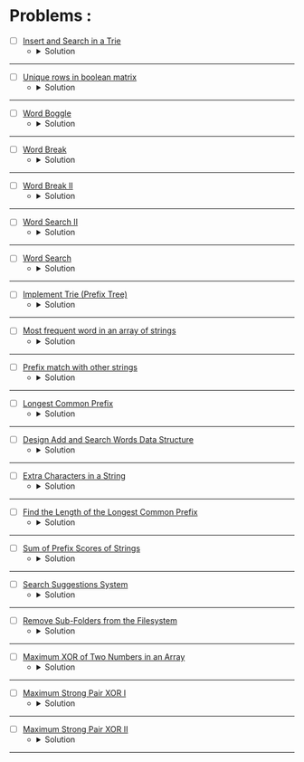 # Problems :

* [ ] [Insert and Search in a Trie](https://www.geeksforgeeks.org/problems/trie-insert-and-search0651/1?page=1&category=Trie&sortBy=submissions) 
    * <details>
        <summary> Solution </summary>

        ```c++
            //{ Driver Code Starts
            // Initial function template for C++

            #include <bits/stdc++.h>

            using namespace std;

            // Alphabet size (# of symbols)
            #define ALPHABET_SIZE (26)

            // Converts key current character into index
            // use only 'a' through 'z' and lower case
            #define CHAR_TO_INDEX(c) ((int)c - (int)'a')

            // trie node
            struct TrieNode {
                struct TrieNode *children[ALPHABET_SIZE];

                // isLeaf is true if the node represents
                // end of a word
                bool isLeaf;
            };

            // Returns new trie node (initialized to NULLs)
            struct TrieNode *getNode(void) {
                struct TrieNode *pNode = NULL;

                pNode = (struct TrieNode *) malloc(sizeof(struct TrieNode));

                if (pNode) {
                    int i;

                    pNode->isLeaf = false;

                    for (i = 0; i < ALPHABET_SIZE; i++) pNode->children[i] = NULL;
                }

                return pNode;
            }


            // } Driver Code Ends
            // User function template for C++

            // trie node
            /*
            struct TrieNode {
                struct TrieNode *children[ALPHABET_SIZE];

                // isLeaf is true if the node represents
                // end of a word
                bool isLeaf;
            };
            */
            class Solution
            {
                public:
                    //Function to insert string into TRIE.
                    void insert(struct TrieNode *root, string key)
                    {
                        // code here
                        TrieNode* currentNode = root;
                        for(auto &ch: key){
                            if(currentNode->children[ch - 'a'] == nullptr){
                                currentNode->children[ch - 'a'] = getNode();
                            }
                            currentNode = currentNode->children[ch - 'a'];
                        }
                        currentNode->isLeaf = true;
                    }
                    
                    //Function to use TRIE data structure and search the given string.
                    bool search(struct TrieNode *root, string key) 
                    {
                        // code here
                        TrieNode* currentNode = root;
                        for(auto &ch: key){
                            if(currentNode->children[ch - 'a'] == nullptr)
                                return false;
                            currentNode = currentNode->children[ch - 'a'];
                        }
                        return currentNode->isLeaf;
                    }
            };

            //{ Driver Code Starts.

            // Driver
            int main() {
                // freopen("input.txt", "r", stdin);
                // freopen("output.txt", "w", stdout);
                int t;
                cin >> t;
                while (t--) {
                    // Input keys (use only 'a' through 'z' and lower case)
                    int n;
                    cin >> n;
                    string keys[n];

                    for (int i = 0; i < n; i++) {
                        cin >> keys[i];
                    }
                    
                    Solution obj;
                    struct TrieNode *root = getNode();
                    // Construct trie
                    for (int i = 0; i < n; i++) obj.insert(root, keys[i]);

                    string abc;

                    cin >> abc;
                    // Search for different keys

                    if (obj.search(root, abc))
                        cout << "1\n";
                    else
                        cout << "0\n";
                    // char ex;
                    // cin >> ex;
                    // cout << ex << "\n";
                }
                return 0;
            }
            // } Driver Code Ends
        
    </details>

---


* [ ] [Unique rows in boolean matrix](https://www.geeksforgeeks.org/problems/unique-rows-in-boolean-matrix/1?page=1&category=Trie&sortBy=submissions) 
    * <details>
        <summary> Solution </summary>

        ```c++
            //{ Driver Code Starts
            #include<bits/stdc++.h>
            using namespace std;
            #define MAX 1000

            vector<vector<int>> uniqueRow(int M[MAX][MAX],int row,int col);


            // } Driver Code Ends

            struct TrieNode {
                TrieNode* children[2];
                bool isVisited;
                TrieNode() {
                    isVisited = false;
                    children[0] = nullptr;
                    children[1] = nullptr;
                }
            };

            class Solution
            {
                public:
                // #define MAX 1000
                vector<vector<int>> uniqueRow(int M[MAX][MAX],int row,int col)
                {
                    //Your code here
                    TrieNode* root = new TrieNode();
                    vector<vector<int>>ans;
                    for(int i = 0; i < row;i++){
                        vector<int> v;
                        for(int j = 0; j < col;j++){
                            v.push_back(M[i][j]);
                        }
                        insert(root, v, col);
                    }
                    for(int i = 0; i < row;i++){
                        vector<int> v;
                        for(int j = 0; j < col;j++){
                            v.push_back(M[i][j]);
                        }
                        if(search(root, v, col)) ans.push_back(v);
                    }
                    return ans;
                }
                
                void insert(TrieNode* root, vector<int>& v, int& n){
                    TrieNode* currentNode = root;
                    for(int i = 0; i < n;i++){
                        if(currentNode->children[v[i]] == nullptr){
                            currentNode->children[v[i]] = new TrieNode();
                        }
                        currentNode = currentNode->children[v[i]];
                    }
                }
                
                bool search(TrieNode* root, vector<int>& v, int& n){
                    TrieNode* currentNode = root;
                    for(int i = 0; i < n;i++){
                        currentNode = currentNode->children[v[i]];
                    }
                    bool Visited = !currentNode->isVisited;
                    currentNode->isVisited = true;
                    return Visited;
                }
            };

            //{ Driver Code Starts.

            int main()
            {
                int T;
                cin>>T;
                while(T--)
                {
                    int n,m;
                    cin>>n>>m;
                    int a[MAX][MAX];
                    for(int i=0;i<n;i++)
                    for(int j=0;j<m;j++)
                    cin>>a[i][j];
                    Solution ob;
                    vector<vector<int>> vec = ob.uniqueRow(a,n,m);
                    for(int i = 0;i<vec.size();i++){
                        for(int x : vec[i]){
                            cout<<x<<" ";
                        }
                        cout<<"$";
                    }
                    cout<<endl;
                }
            }

            // } Driver Code Ends
        
    </details>

---



* [ ] [Word Boggle](https://www.geeksforgeeks.org/problems/word-boggle4143/1?page=1&category=Trie&sortBy=submissions) 
    * <details>
        <summary> Solution </summary>

        ```c++
            //{ Driver Code Starts
            // Initial template for C++

            #include <bits/stdc++.h>
            using namespace std;

            // } Driver Code Ends

            struct TrieNode {
                TrieNode* children[60];
                string Word;
                bool End;
                TrieNode() {
                    Word = "";
                    End = false;
                    for(int i = 0; i < 60;i++){
                        children[i] = nullptr;
                    }
                }
            };

            class Solution {
                
                int dx[8] = {1, -1, 0, 0, -1, -1, 1, 1};
                int dy[8] = {0, 0, 1, -1, -1, 1, -1, 1};
                
                void insert(TrieNode* root, string& key){
                    TrieNode* currentNode = root;
                    for(auto &ch: key){
                        if(currentNode->children[ch - 'A'] == nullptr){
                            currentNode->children[ch - 'A'] = new TrieNode();   
                        }
                        currentNode = currentNode->children[ch - 'A'];
                    }
                    currentNode->End = true;
                    currentNode->Word = key;
                }
                
                bool search(TrieNode* root, string& key){
                    TrieNode* currentNode = root;
                    for(auto &ch: key){
                        if(currentNode->children[ch - 'A'] == nullptr){
                            return false;
                        }
                        currentNode = currentNode->children[ch - 'A'];
                    }
                    return currentNode != nullptr && currentNode->End > 0;
                }
                
                bool deleteKey(TrieNode* root, string& key){
                    TrieNode* currentNode = root;
                    for(auto &ch: key){
                        if(currentNode->children[ch - 'A'] == nullptr){
                            return false;
                        }
                        currentNode = currentNode->children[ch - 'A'];
                    }
                    if(currentNode != nullptr && currentNode->End > 0){
                        currentNode->End = false;
                        return true;
                    }
                    return false;
                }
                
                bool isValid(int x, int y, int n, int m){
                    return (x >= 0 && x < n && y >= 0 && y < m);
                }
                
                void dfs(int x, int y, int& n, int& m, TrieNode* root, vector<vector<char>>& board, vector<string>& ans){
                    if(!isValid(x, y, n, m) || board[x][y] == '#' || root->children[board[x][y] - 'A'] == nullptr)
                        return;
                    if(root->children[board[x][y] - 'A']->End){
                        ans.push_back(root->children[board[x][y] - 'A']->Word);
                        root->children[board[x][y] - 'A']->End = false;
                    }
                    char ch = board[x][y];
                    board[x][y] = '#';
                    for(int i = 0; i < 8;i++){
                        int newX = x + dx[i];
                        int newY = y + dy[i];
                        dfs(newX, newY, n, m, root->children[ch - 'A'], board, ans);
                    }
                    board[x][y] = ch;
                }
            public:
                vector<string> wordBoggle(vector<vector<char> >& board, vector<string>& dictionary) {
                    // Code here
                    int n = board.size();
                    int m = board[0].size();
                    vector<string> ans;
                    TrieNode* root = new TrieNode();
                    for(auto &str: dictionary){
                        insert(root, str);
                    }
                    for(int i = 0; i < n;i++){
                        for(int j = 0; j < m;j++){
                            dfs(i, j, n, m, root, board, ans);
                        }
                    }
                    return ans;
                }
            };

            //{ Driver Code Starts.

            int main() {
                int t;
                cin >> t;
                while (t--) {
                    int N;
                    cin >> N;
                    vector<string> dictionary;
                    for (int i = 0; i < N; ++i) {
                        string s;
                        cin >> s;
                        dictionary.push_back(s);
                    }
                    
                    int R, C;
                    cin >> R >> C;
                    vector<vector<char> > board(R);
                    for (int i = 0; i < R; i++) {
                        board[i].resize(C);
                        for (int j = 0; j < C; j++) cin >> board[i][j];
                    }
                    Solution obj;
                    vector<string> output = obj.wordBoggle(board, dictionary);
                    if (output.size() == 0)
                        cout << "-1";
                    else {
                        sort(output.begin(), output.end());
                        for (int i = 0; i < output.size(); i++) cout << output[i] << " ";
                    }
                    cout << endl;
                }
            }

            // } Driver Code Ends
        
    </details>

---


* [ ] [Word Break](https://leetcode.com/problems/word-break/description/) 
    * <details>
        <summary> Solution </summary>

        ```c++
            struct TrieNode {
                bool isWord;
                unordered_map<char, TrieNode*> children;
                TrieNode() : isWord(false), children(unordered_map<char, TrieNode*>()) {}
            };

            class Solution {
                void insert(TrieNode* root, string& key){
                    for(auto &ch: key){
                        if(root->children.find(ch) == root->children.end()){
                            root->children[ch] = new TrieNode();
                        }
                        root = root->children[ch];
                    }
                    root->isWord = true;
                }

                // it's a valid function but take exponential time (time limit).
                bool isExist(int idx, int& n, string& str, TrieNode* root, TrieNode* cur){
                    if(idx == n){
                        return root == cur;
                    }
                    bool flag = false;
                    if(cur->children.find(str[idx]) != cur->children.end()){
                        flag |= isExist(idx + 1, n, str, root, cur->children[str[idx]]);
                        if(cur->children[str[idx]]->isWord) flag |= isExist(idx + 1, n, str, root, root);
                    }
                    return flag;
                }
            public:
                bool wordBreak(string& s, vector<string>& wordDict) {
                    int n = s.size();
                    TrieNode* root = new TrieNode();
                    for(auto &str: wordDict){
                        insert(root, str);
                    }
                    vector<bool> dp(n);
                    for(int i = 0; i < n;i++){
                        if(!i || dp[i - 1]){
                            TrieNode* currentNode = root;
                            for(int j = i; j < n;j++){
                                if(currentNode->children.find(s[j]) == currentNode->children.end()){
                                    break;
                                }
                                if(currentNode->children[s[j]]->isWord) dp[j] = true;
                                currentNode = currentNode->children[s[j]];
                            }
                        }
                    }
                    return dp[n - 1];
                }
            };
        
    </details>

---


* [ ] [Word Break II](https://leetcode.com/problems/word-break-ii/description/) 
    * <details>
        <summary> Solution </summary>

        ```c++
            struct TrieNode {
                bool isWord;
                string Word;
                unordered_map<char, TrieNode*> children;
                TrieNode() : isWord(false), Word(""), children(unordered_map<char, TrieNode*>()) {}
            };

            class Solution {
                void insert(TrieNode* root, string& key){
                    for(auto &ch: key){
                        if(root->children.find(ch) == root->children.end()){
                            root->children[ch] = new TrieNode();
                        }
                        root = root->children[ch];
                    }
                    root->isWord = true;
                    root->Word = key;
                }

                void isExist(int idx, int& n, string& str,string word, vector<string>& ans, TrieNode* root, TrieNode* cur){
                    if(idx == n){
                        if(root == cur && word.size()){
                            word.pop_back();
                            ans.push_back(word);
                        }
                        return;
                    }
                    if(cur->children.find(str[idx]) != cur->children.end()){
                        isExist(idx + 1, n, str, word, ans, root, cur->children[str[idx]]);
                        if(cur->children[str[idx]]->isWord) {
                            word += cur->children[str[idx]]->Word + ' ';
                            isExist(idx + 1, n, str, word, ans, root, root);
                        }
                    }
                }
            public:
                    vector<string> wordBreak(string s, vector<string>& wordDict) {
                        int n = s.size();
                        TrieNode* root = new TrieNode();
                        for(auto &str: wordDict){
                            insert(root, str);
                        }
                        vector<string> ans;
                        isExist(0, n, s, "", ans, root, root);
                        return ans;
                    }
            };
        
    </details>

---


* [ ] [Word Search II](https://leetcode.com/problems/word-search-ii/description/) 
    * <details>
        <summary> Solution </summary>

        ```c++
            struct TrieNode {
                TrieNode* children[26];
                bool isWord;
                string Word;
                TrieNode() {
                    isWord = false;
                    Word = "";
                    for(int i = 0; i < 26;i++){
                        children[i] = nullptr;
                    }
                }
            };

            class Solution {
                int dx[4] = {1, -1, 0, 0};
                int dy[4] = {0, 0, 1, -1};
                void insert(TrieNode* root, string& key){
                    TrieNode* current = root;
                    for(auto &ch: key){
                        if(current->children[ch - 'a'] == nullptr){
                            current->children[ch - 'a'] = new TrieNode();
                        }
                        current = current->children[ch - 'a'];
                    }
                    current->isWord = true;
                    current->Word = key;
                }
                bool isValid(int x, int y, int n, int m){
                    return (x >= 0 && x < n && y >= 0 && y < m);
                }
                void dfs(int x, int y, int n, int m, TrieNode* root, vector<vector<char>>& board, vector<string>& res){
                    if(!isValid(x, y, n, m) || board[x][y] == '#' || root->children[board[x][y] - 'a'] == nullptr) return;
                    char ch = board[x][y];
                    if(root->children[ch - 'a']->isWord){
                        root->children[ch - 'a']->isWord = false;
                        res.push_back(root->children[ch - 'a']->Word);
                    }
                    board[x][y] = '#';
                    for(int i = 0; i < 4;i++){
                        int newX = x + dx[i];
                        int newY = y + dy[i];
                        dfs(newX, newY, n, m, root->children[ch - 'a'], board, res);
                    }
                    board[x][y] = ch;
                }
            public:
                vector<string> findWords(vector<vector<char>>& board, vector<string>& words) {
                    int n = board.size();
                    int m = board[0].size();
                    vector<string> res;
                    TrieNode* root = new TrieNode();
                    for(auto &str: words){
                        insert(root, str);
                    }
                    for(int i = 0; i < n;i++){
                        for(int j = 0; j < m;j++){
                            dfs(i, j, n, m, root, board, res);
                        }
                    }
                    return res;
                }
            };
        
    </details>

---



* [ ] [Word Search](https://leetcode.com/problems/word-search/description/) 
    * <details>
        <summary> Solution </summary>

        ```c++
            struct TrieNode {
                TrieNode* children[60];
                bool isEnd;
                TrieNode() {
                    isEnd = false;
                    for(int i = 0; i < 60;i++){
                        children[i] = nullptr;
                    }
                }
            };

            class Solution {
                int dx[4] = {1, -1, 0, 0};
                int dy[4] = {0, 0, 1, -1};
                void insert(TrieNode* root, string& key){
                    TrieNode* current = root;
                    for(auto &ch: key){
                        if(current->children[ch - 'A'] == nullptr){
                            current->children[ch - 'A'] = new TrieNode();
                        }
                        current = current->children[ch - 'A'];
                    }
                    current->isEnd = true;
                }
                bool isValid(int x, int y, int n, int m){
                    return (x >= 0 && x < n && y >= 0 && y < m);
                }
                bool dfs(int x, int y, int n, int m, TrieNode* root, vector<vector<char>>&board) {
                    if(!isValid(x, y, n, m) || board[x][y] == '#' || root->children[board[x][y] - 'A'] == nullptr) 
                        return false;
                    char ch = board[x][y];
                    board[x][y] = '#';
                    if(root->children[ch - 'A']->isEnd) return true;
                    bool flag = false;
                    for(int i = 0; i < 4;i++){
                        int newX = x + dx[i];
                        int newY = y + dy[i];
                        flag |= dfs(newX, newY, n, m, root->children[ch - 'A'], board);
                    }
                    board[x][y] = ch;
                    return flag;
                }
            public:
                bool exist(vector<vector<char>>& board, string word) {
                    int n = board.size();
                    int m = board[0].size();
                    TrieNode* root = new TrieNode();
                    insert(root, word);
                    for(int i = 0; i < n;i++){
                        for(int j = 0; j < m;j++){
                            if(dfs(i, j, n, m, root, board)) return true;
                        }
                    }
                    return false;
                }
            };
        
    </details>

---



* [ ] [Implement Trie (Prefix Tree)](https://leetcode.com/problems/implement-trie-prefix-tree/description/) 
    * <details>
        <summary> Solution </summary>

        ```c++
            struct TrieNode {
                TrieNode* children[26];
                bool isEnd;
                TrieNode() {
                    isEnd = false;
                    for(int i = 0; i < 26;i++){
                        children[i] = nullptr;
                    }
                }
            };
            class Trie {
                TrieNode* root;
            public:
                Trie() {
                    root = new TrieNode();
                }
                
                void insert(string word) {
                    TrieNode* currentNode = root;
                    for(auto &ch: word){
                        if(currentNode->children[ch - 'a'] == nullptr){
                            currentNode->children[ch - 'a'] = new TrieNode();
                        }
                        currentNode = currentNode->children[ch - 'a'];
                    }
                    currentNode->isEnd = true;
                }
                
                bool search(string word) {
                    TrieNode* currentNode = root;
                    for(auto &ch: word){
                        if(currentNode->children[ch - 'a'] == nullptr)
                            return false;
                        currentNode = currentNode->children[ch - 'a'];
                    }
                    return currentNode->isEnd;
                }
                
                bool startsWith(string prefix) {
                    TrieNode* currentNode = root;
                    for(auto &ch: prefix){
                        if(currentNode->children[ch - 'a'] == nullptr)
                            return false;
                        currentNode = currentNode->children[ch - 'a'];
                    }
                    return true;
                }
            };

            /**
            * Your Trie object will be instantiated and called as such:
            * Trie* obj = new Trie();
            * obj->insert(word);
            * bool param_2 = obj->search(word);
            * bool param_3 = obj->startsWith(prefix);
            */
        
    </details>

---



* [ ] [Most frequent word in an array of strings](https://www.geeksforgeeks.org/problems/most-frequent-word-in-an-array-of-strings3528/1?page=1&category=Trie&sortBy=submissions) 
    * <details>
        <summary> Solution </summary>

        ```c++
            //{ Driver Code Starts
            // Initial template for C++

            #include <bits/stdc++.h>
            using namespace std;

            // } Driver Code Ends
            // User function template for C++
            struct TrieNode {
                TrieNode* children[26];
                int End;
                TrieNode() {
                    End = 0;
                    for(int i = 0; i < 26;i++){
                        children[i] = nullptr;
                    }
                }
            };
            class Solution
            {
                void insert(TrieNode* root, string& key, int& mx){
                    TrieNode* current = root;
                    for(auto &ch: key){
                        if(current->children[ch - 'a'] == nullptr){
                            current->children[ch - 'a'] = new TrieNode();   
                        }
                        current = current->children[ch - 'a'];
                    }
                    current->End++;
                    mx = max(mx, current->End);
                }
                void search(TrieNode* root, string& key, int& mx, string& ans){
                    TrieNode* current = root;
                    for(auto &ch: key){
                        current = current->children[ch - 'a'];
                    }
                    if(current->End == mx){
                        ans = key;
                    }
                }
                public:
                //Function to find most frequent word in an array of strings.
                string mostFrequentWord(string arr[], int n) 
                {
                    // code here
                    TrieNode* root = new TrieNode();
                    int mx = 0;
                    string ans = "";
                    unordered_map<string, bool> vis;
                    for(int i = 0; i < n;i++){
                        insert(root, arr[i], mx);
                    }
                    for(int i = 0; i < n;i++){
                        if(!vis[arr[i]]) search(root, arr[i], mx, ans);
                        vis[arr[i]] = 1;
                    }
                    return ans;
                }
            };

            //{ Driver Code Starts.
            int main() {
                int t;
                cin >> t;
                while (t--) {
                    int n;
                    cin >> n;

                    string arr[n];
                    for (int i = 0; i < n; i++) cin >> arr[i];
                    Solution obj;
                    cout << obj.mostFrequentWord(arr, n) << endl;
                }
                return 0;
            }

            // } Driver Code Ends
        
    </details>

---



* [ ] [Prefix match with other strings](https://www.geeksforgeeks.org/problems/prefix-match-with-other-strings/1?page=1&category=Trie&sortBy=submissions) 
    * <details>
        <summary> Solution </summary>

        ```c++
            //{ Driver Code Starts
            //Initial template for C++

            #include<bits/stdc++.h> 
            using namespace std; 

            // } Driver Code Ends
            //User function Template for C++
            struct TrieNode {
                TrieNode* children[26];
                int prefix;
                TrieNode() {
                    for(int i = 0; i < 26;i++){
                        children[i] = nullptr;
                    }
                    prefix = 0;
                }
            };
            class Solution{
                void insert(TrieNode* root, string& key){
                    TrieNode* current = root;
                    for(auto &ch: key){
                        if(current->children[ch - 'a'] == nullptr){
                            current->children[ch - 'a'] = new TrieNode();   
                        }
                        current->children[ch - 'a']->prefix++;
                        current = current->children[ch - 'a'];
                    }
                }
                int search(TrieNode* root, string& key, int k){
                    if(k > key.size()) return 0;
                    TrieNode* current = root;
                    for(int i = 0; i < k;i++){
                        if(current->children[key[i] - 'a'] == nullptr) {
                            return 0;
                        }   
                        current = current->children[key[i] - 'a'];
                    }
                    return current->prefix;
                }
            public:
                int klengthpref(string arr[], int n, int k, string str){    
                    TrieNode* root = new TrieNode();
                    for(int i = 0; i < n;i++){
                        insert(root, arr[i]);
                    }
                    return search(root, str, k);
                }
            };

            //{ Driver Code Starts.
            int main() 
            { 
                int t;
                cin>>t;
                while(t--)
                {
                    int n;
                    cin>>n;
                    string arr[n];
                    for(int i=0;i<n;i++)
                    {
                        string s;
                        cin>>arr[i];
                        
                    }
                    int k;
                    cin>>k;
                    string str;
                    cin>>str;
                    
                    Solution ob;
                    cout << ob.klengthpref(arr, n, k, str) << endl;
                }
                return 0; 
            } 

            // } Driver Code Ends
        
    </details>

---



* [ ] [Longest Common Prefix](https://leetcode.com/problems/longest-common-prefix/description/)
    * <details>
        <summary> Solution </summary>

        ```c++
            struct Trie {
                Trie* children[26];
                int prefix;
                Trie() {
                    for(int i = 0; i < 26;i++) {
                        children[i] = nullptr;
                    }
                    prefix = 0;
                }
            };
            class Solution {
                void insert(Trie* root, string& key) {
                    Trie* current = root;
                    for(auto &ch: key) {
                        if(current->children[ch - 'a'] == nullptr) {
                            current->children[ch - 'a'] = new Trie();
                        }
                        current->children[ch - 'a']->prefix++;
                        current = current->children[ch - 'a'];
                    }
                }
                void getLongestPrefix(Trie* root, int& mx, string& res) {
                    for(int i = 0; i < 26; i++){
                        if(root->children[i] != nullptr && root->children[i]->prefix == mx) {
                            res += char(i + 'a');
                            return getLongestPrefix(root->children[i], mx, res);
                        }
                    }
                }
            public:
                string longestCommonPrefix(vector<string>& strs) {
                    Trie* root = new Trie();
                    int mx = strs.size();
                    string res = "";
                    for(auto &str: strs) {
                        insert(root, str);
                    }
                    getLongestPrefix(root, mx, res);
                    return res;
                }
            };
        
    </details>

---



* [ ] [Design Add and Search Words Data Structure](https://leetcode.com/problems/design-add-and-search-words-data-structure/description/)
    * <details>
        <summary> Solution </summary>

        ```c++
            struct Trie {
                Trie* children[26];
                bool isLeaf;
                Trie() {
                    isLeaf = false;
                    memset(children, 0, sizeof(children));
                }
            };

            class WordDictionary {
                Trie* root;
                void insert(Trie* root, string& key) {
                    Trie* cur = root;
                    for(auto &ch: key) {
                        if(cur->children[ch - 'a'] == nullptr) {
                            cur->children[ch - 'a'] = new Trie();
                        }
                        cur = cur->children[ch - 'a'];
                    }
                    cur->isLeaf = true;
                }

                bool search(int idx, int n, Trie* root, string& key) {
                    if(idx == n) return root->isLeaf;
                    bool flag = false;
                    if(key[idx] == '.') {
                        for(int i = 0; i < 26;i++) {
                            if(root->children[i] != nullptr) {
                                flag |= search(idx + 1, n, root->children[i], key);
                            }
                        }
                    }
                    else {
                        if(root->children[key[idx] - 'a'] != nullptr) flag |= search(idx + 1, n, root->children[key[idx] - 'a'], key);
                    }
                    return flag;
                }
            public:
                WordDictionary() {
                    root = new Trie();
                }
                
                void addWord(string word) {
                    insert(root, word);
                }
                
                bool search(string word) {
                    return search(0, word.size(), root, word);
                }
            };

            /**
            * Your WordDictionary object will be instantiated and called as such:
            * WordDictionary* obj = new WordDictionary();
            * obj->addWord(word);
            * bool param_2 = obj->search(word);
            */
        
    </details>

---



* [ ] [Extra Characters in a String](https://leetcode.com/problems/extra-characters-in-a-string/description/)
    * <details>
        <summary> Solution </summary>

        ```c++
            struct Trie {
                Trie* children[26];
                bool isEndOfWord;
                Trie() {
                    isEndOfWord = false;
                    for(int i = 0; i < 26;i++)
                        children[i] = nullptr;
                }
            };
            class Solution {
                int dp[55];
                void insert(Trie* root, string& str) {
                    int n = str.size();
                    for(int i = 0; i < n;i++) {
                        if(root->children[str[i] - 'a'] == nullptr) {
                            root->children[str[i] - 'a'] = new Trie();
                        }
                        root = root->children[str[i] - 'a'];
                    }
                    root->isEndOfWord = true;
                }
                int extraChar(int idx, int n, string& str, Trie* root) {
                    if(idx == n) return 0;
                    int &ret = dp[idx];
                    if(~ret) return ret;
                    ret = extraChar(idx + 1, n, str, root) + 1;
                    Trie* cur = root;
                    for(int i = idx; i < n;i++) {
                        if(cur->children[str[i] - 'a'] == nullptr)
                            break;
                        cur = cur->children[str[i] - 'a'];
                        if(cur->isEndOfWord)
                            ret = min(ret, extraChar(i + 1, n, str, root));
                    }
                    return ret;
                }
            public:
                int minExtraChar(string s, vector<string>& dictionary) {
                    int n = s.size();
                    int m = dictionary.size();
                    Trie* root = new Trie();
                    for(auto &str: dictionary)
                        insert(root, str);
                    memset(dp, -1, sizeof(dp));
                    return extraChar(0, n, s, root);
                }
            };
        
    </details>

---




* [ ] [Find the Length of the Longest Common Prefix](https://leetcode.com/problems/find-the-length-of-the-longest-common-prefix/description/)
    * <details>
        <summary> Solution </summary>

        ```c++
            struct Trie {
                Trie* children[10];
                bool isEnd;
                Trie() {
                    isEnd = false;
                    for(int i = 0; i < 10;i++)
                        children[i] = nullptr;
                }
            };
            class Solution {
                void insert(Trie* root, string& str) {
                    for(auto &ch: str) {
                        if(root->children[ch - '0'] == nullptr)
                            root->children[ch - '0'] = new Trie();
                        root = root->children[ch - '0'];
                    }
                    root->isEnd = true;
                }
                int commonPrefix(Trie* root, string& str) {
                    int cnt = 0;
                    for(auto &ch: str) {
                        if(root->children[ch - '0'] == nullptr)
                            break;
                        root = root->children[ch - '0'];
                        cnt += 1;
                    }
                    return cnt;
                }
            public:
                int longestCommonPrefix(vector<int>& arr1, vector<int>& arr2) {
                    Trie* root = new Trie();
                    int longestCommonPrefix = 0;
                    for(auto &it: arr1) {
                        string str = to_string(it);
                        insert(root, str);
                    }
                    for(auto &it: arr2) {
                        string str = to_string(it);
                        int cnt = commonPrefix(root, str);
                        longestCommonPrefix = max(longestCommonPrefix, cnt);
                    }
                    return longestCommonPrefix;
                }
            };
        
    </details>

---



* [ ] [Sum of Prefix Scores of Strings](https://leetcode.com/problems/sum-of-prefix-scores-of-strings/description/)
    * <details>
        <summary> Solution </summary>

        ```c++
            struct Trie {
                Trie* children[26];
                int cntWords;
                Trie() : cntWords(0) {
                    for(int i = 0; i < 26;i++)
                        children[i] = nullptr;
                }
            };
            class Solution {
                void insert(Trie* root, string& key) {
                    for(auto &ch: key) {
                        if(root->children[ch - 'a'] == nullptr)
                            root->children[ch - 'a'] = new Trie();
                        root = root->children[ch - 'a'];
                        root->cntWords += 1;
                    }
                }
                int countPrefixes(Trie* root, string& key) {
                    int cnt = 0;
                    for(auto &ch: key) {
                        if(root->children[ch - 'a'] == nullptr)
                            break;
                        root = root->children[ch - 'a'];
                        cnt += root->cntWords;
                    }
                    return cnt;
                }
            public:
                vector<int> sumPrefixScores(vector<string>& words) {
                    int n = words.size();
                    Trie* root = new Trie();
                    vector<int> res;
                    for(auto &word: words)
                        insert(root, word);
                    for(auto &word: words) {
                        int cur = countPrefixes(root, word);
                        res.push_back(cur);
                    }
                    return res;
                }
            };
        
    </details>

---



* [ ] [Search Suggestions System](https://leetcode.com/problems/search-suggestions-system/description/)
    * <details>
        <summary> Solution </summary>

        ```c++
            struct Trie {
                Trie* children[26];
                bool isEnd;
                string word;
                Trie() : isEnd(false), word("") {
                    for(int i = 0; i < 26;i++)
                        children[i] = nullptr;
                }
            };
            class Solution {
                void insert(Trie* root, string& str) {
                    for(auto &ch: str) {
                        if(root->children[ch - 'a'] == nullptr)
                            root->children[ch - 'a'] = new Trie();
                        root = root->children[ch - 'a'];
                    }
                    root->isEnd = true;
                    root->word = str;
                }

                void suggestedWords(int idx, Trie* root, string& str, vector<string>& res) {
                    if(root == nullptr || res.size() == 3) return;
                    if(idx < str.size() && root->children[str[idx] - 'a'] == nullptr) return;
                    if(root->isEnd == true && idx >= str.size())
                        res.push_back(root->word);
                    if(idx < str.size())
                        suggestedWords(idx + 1, root->children[str[idx] - 'a'], str, res);
                    else {
                        for(int i = 0; i < 26;i++) {
                            if(root->children[i] != nullptr)
                                suggestedWords(idx + 1, root->children[i], str, res);
                        }
                    }
                }
            public:
                vector<vector<string>> suggestedProducts(vector<string>& products, string searchWord) {
                    Trie* root = new Trie();
                    string word = "";
                    vector<vector<string>> res;
                    for(auto &str: products)
                        insert(root, str);
                    for(auto &ch: searchWord) {
                        word += ch;
                        vector<string> cur;
                        suggestedWords(0, root, word, cur);
                        res.push_back(cur);
                    }
                    return res;
                }
            };
        
    </details>

---



* [ ] [Remove Sub-Folders from the Filesystem](https://leetcode.com/problems/remove-sub-folders-from-the-filesystem/description/)
    * <details>
        <summary> Solution </summary>

        ```c++
            struct Trie {
                string word;
                bool isWord;
                unordered_map<string, Trie*> children;
                Trie(string _word) : word(_word), isWord(false), children(unordered_map<string, Trie*>()) {}
            };
            class Solution {
                void insert(Trie* root, vector<string>& key) {
                    for(auto &str: key) {
                        if(root->children.find(str) == root->children.end()) {
                            root->children[str] = new Trie(str);
                        }
                        root = root->children[str]; 
                    }
                    root->isWord = true;
                }
                void search(Trie* root, string word, vector<string>& res) {
                    for(auto &child: root->children) {
                        string othWord = word + '/' + child.second->word;
                        if(child.second->isWord == false)
                            search(child.second, othWord, res);
                        else res.push_back(othWord);
                    }
                }

                vector<string> getWords(string& path) {
                    vector<string> words;
                    string word = "";
                    for(auto &ch: path) {
                        if(ch == '/') {
                            if(!word.empty()) words.push_back(word);
                            word = "";
                        }
                        else word += ch;
                    }
                    words.push_back(word);
                    return words;
                }
            public:
                vector<string> removeSubfolders(vector<string>& folder) {
                    string word = "";
                    Trie* root = new Trie("");
                    vector<string> res;
                    for(auto &str: folder) {
                        vector<string> words = getWords(str);
                        insert(root, words);
                    }
                    search(root, word, res);
                    return res;
                }
            };
        
    </details>

---




* [ ] [Maximum XOR of Two Numbers in an Array](https://leetcode.com/problems/maximum-xor-of-two-numbers-in-an-array/description/)
    * <details>
        <summary> Solution </summary>

        ```c++
            struct Trie {
                Trie* children[2];
                Trie() {
                    children[0] = children[1] = nullptr;
                }
            };
            class Solution {
                void insert(Trie* root, int n) {
                    for(int i = 31; i >= 0; i--) {
                        int bit = (n >> i) & 1;
                        if(root->children[bit] == nullptr) {
                            root->children[bit] = new Trie();
                        }
                        root = root->children[bit];
                    }
                }

                void getMaxXor(Trie* root, int n, int& maxXor) {
                    for(int i = 31; i >= 0; i--) {
                        int bit = (n >> i) & 1;
                        bool flip = !bit;
                        if(root->children[flip] != nullptr) {
                            maxXor |= (1 << i);
                            root = root->children[flip];
                        }
                        else root = root->children[bit];
                    }
                }
            public:
                int findMaximumXOR(vector<int>& nums) {
                    int _xor = 0;
                    Trie* root = new Trie();
                    for(auto &n: nums) {
                        int maxXor = 0;
                        insert(root, n);
                        getMaxXor(root, n, maxXor);
                        _xor = max(_xor, maxXor);
                    }
                    return _xor;
                }
            };


            /*
                3 10 5 25 2 8
                (3 ^ x) = y
                11000
                01010
                10100
                10011
                01000
                00010



            */
        
    </details>

---




* [ ] [Maximum Strong Pair XOR I](https://leetcode.com/problems/maximum-strong-pair-xor-i/description/)
    * <details>
        <summary> Solution </summary>

        ```c++
            struct Trie {
                int numBits;
                Trie* children[2];
                Trie() : numBits(0) {
                    children[0] = children[1] = nullptr;
                }
            };
            class Solution {
                void insert(Trie* root, int n) {
                    for(int i = 10; i >= 0;i--) {
                        int bit = (n >> i) & 1;
                        if(root->children[bit] == nullptr)
                            root->children[bit] = new Trie();
                        root = root->children[bit];
                        root->numBits += 1;
                    }
                }
                int getMaxXor(Trie* root, int n) {
                    int res = 0;
                    for(int i = 10; i >= 0;i--) {
                        int bit = (n >> i) & 1;
                        if(root->children[!bit] != nullptr && root->children[!bit]->numBits >= 1) {
                            res |= (1 << i);
                            root = root->children[!bit];
                        }
                        else root = root->children[bit];
                    }
                    return res;
                }

                void removeBits(Trie* root, int n) {
                    for(int i = 10; i >= 0;i--) {
                        root->children[(n >> i) & 1]->numBits -= 1;
                        root = root->children[(n >> i) & 1];
                    }
                }
            public:
                int maximumStrongPairXor(vector<int>& nums) {
                    int _xor = 0, n = nums.size();
                    Trie* root = new Trie();
                    sort(nums.begin(), nums.end());
                    for(int end = 0, start = 0; end < n; end++) {
                        while(start < end && (nums[end] - nums[start]) > nums[start]) {
                            removeBits(root, nums[start]);
                            start += 1;
                        }
                        insert(root, nums[end]);
                        int maxXor = getMaxXor(root, nums[end]);
                        _xor = max(_xor, maxXor);
                    }
                    return _xor;
                }
            };
        
    </details>

---




* [ ] [Maximum Strong Pair XOR II](https://leetcode.com/problems/maximum-strong-pair-xor-ii/description/)
    * <details>
        <summary> Solution </summary>

        ```c++
            struct Trie {
                int numBits;
                Trie* children[2];
                Trie() : numBits(0) {
                    children[0] = children[1] = nullptr;
                }
            };
            class Solution {
                void insert(Trie* root, int n) {
                    for(int i = 21; i >= 0;i--) {
                        int bit = (n >> i) & 1;
                        if(root->children[bit] == nullptr)
                            root->children[bit] = new Trie();
                        root = root->children[bit];
                        root->numBits += 1;
                    }
                }
                int getMaxXor(Trie* root, int n) {
                    int res = 0;
                    for(int i = 21; i >= 0;i--) {
                        int bit = (n >> i) & 1;
                        if(root->children[!bit] != nullptr && root->children[!bit]->numBits >= 1) {
                            res |= (1 << i);
                            root = root->children[!bit];
                        }
                        else root = root->children[bit];
                    }
                    return res;
                }

                void removeBits(Trie* root, int n) {
                    for(int i = 21; i >= 0;i--) {
                        root->children[(n >> i) & 1]->numBits -= 1;
                        root = root->children[(n >> i) & 1];
                    }
                }
            public:
                int maximumStrongPairXor(vector<int>& nums) {
                    int _xor = 0, n = nums.size();
                    Trie* root = new Trie();
                    sort(nums.begin(), nums.end());
                    for(int end = 0, start = 0; end < n; end++) {
                        while(start < end && (nums[end] - nums[start]) > nums[start]) {
                            removeBits(root, nums[start]);
                            start += 1;
                        }
                        insert(root, nums[end]);
                        int maxXor = getMaxXor(root, nums[end]);
                        _xor = max(_xor, maxXor);
                    }
                    return _xor;
                }
            };
        
    </details>

---